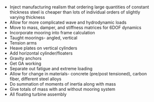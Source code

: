 - Inject manufacturing realism that ordering large quantities of constant thickness steel is cheaper than lots of individual orders of slightly varying thickness
- Allow for more complicated wave and hydrodynamic loads
- Move to mass, damper, and stiffness matrices for 6DOF dynamics
- Incorporate mooring into frame calculation
- Taught moorings- angled, vertical
- Tension arms
- Heave plates on vertical cylinders
- Add horizontal cylinder/floaters
- Gravity anchors
- Get GA working
- Separate out fatigue and extreme loading
- Allow for change in materials- concrete (pre/post tensioned), carbon fiber, different steel alloys
- Do summation of moments of inertia along with mass
- Give totals of mass with and without mooring system
- All floating turbine assembly

